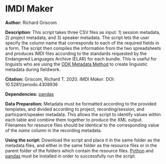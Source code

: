 # IMDI Maker
**Author:** Richard Griscom

**Description**: This script takes three CSV files as input: 1) session metadata, 2) project metadata, and 3) speaker metadata. The script lets the user specify the column name that corresponds to each of the required fields in a form. The script then compiles the information from the two spreadsheets and produces IMDI files according to the standards requested by the Endangered Languages Archive (ELAR) for each bundle. This is useful for linguists who are using the [ODK Metadata Method](https://zenodo.org/record/3871516) to create linguistic metadata during fieldwork. 

**Citation:**
Griscom, Richard T. 2020. *IMDI Maker*. DOI: 10.5281/zenodo.4308936 

**Dependencies:** 
[pandas](https://pandas.pydata.org/)

**Data Preparation:** 
Metadata must be formatted according to the provided templates, and divided according to project, recording/session, and particpant/speaker metadata. This allows the script to identify values within each table and combine them together to produce the XML output. Filenames for resource files should be identical to the corresponding value of the *name* column in the recording metadata.

**Using the script:**
Download the script and place it in the same folder as the metadata files, and either in the same folder as the resource files or in the parent folder of the folders which contain the resource files. [Python](https://www.python.org/) and [pandas](https://pandas.pydata.org/) must be installed in order to successfully run the script. 





